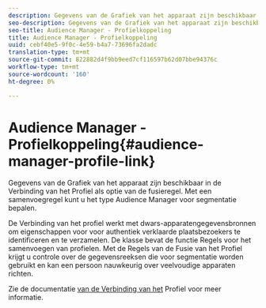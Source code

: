 ```yaml
---
description: Gegevens van de Grafiek van het apparaat zijn beschikbaar in de Verbinding van het Profiel als optie van de fusieregel. Met een samenvoegregel kunt u het type Audience Manager voor segmentatie bepalen.
seo-description: Gegevens van de Grafiek van het apparaat zijn beschikbaar in de Verbinding van het Profiel als optie van de fusieregel. Met een samenvoegregel kunt u het type Audience Manager voor segmentatie bepalen.
seo-title: Audience Manager - Profielkoppeling
title: Audience Manager - Profielkoppeling
uuid: cebf40e5-9f0c-4e59-b4a7-73696fa2dadc
translation-type: tm+mt
source-git-commit: 822882d4f9bb9eed7cf116597b62d07bbe94376c
workflow-type: tm+mt
source-wordcount: '160'
ht-degree: 0%

---
```



# Audience Manager - Profielkoppeling{#audience-manager-profile-link}

Gegevens van de Grafiek van het apparaat zijn beschikbaar in de Verbinding van het Profiel als optie van de fusieregel. Met een samenvoegregel kunt u het type Audience Manager voor segmentatie bepalen.

De Verbinding van het profiel werkt met dwars-apparatengegevensbronnen om eigenschappen voor voor authentiek verklaarde plaatsbezoekers te identificeren en te verzamelen. De klasse bevat de functie Regels voor het samenvoegen van profielen. Met de Regels van de Fusie van het Profiel krijgt u controle over de gegevensreeksen die voor segmentatie worden gebruikt en kan een persoon nauwkeurig over veelvoudige apparaten richten.

Zie de documentatie [van de Verbinding van het](https://docs.adobe.com/content/help/en/audience-manager/user-guide/features/profile-merge-rules/merge-rules-overview.html) Profiel voor meer informatie.
